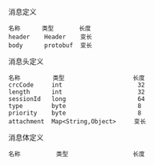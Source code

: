 消息定义

    名称      类型       长度 
    header    Header    变长
    body      protobuf  变长
    
消息头定义

    名称         类型                   长度
    crcCode     int                     32
    length      int                     32
    sessionId   long                    64
    type        byte                    8
    priority    byte                    8
    attachment  Map<String,Object>     变长
    
消息体定义

    名称          类型                  长度
